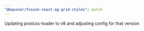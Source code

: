 ```yaml
---
"@equinor/fusion-react-ag-grid-styles": patch
---
```


Updating postcss-loader to v8 and adjusting config for that version
